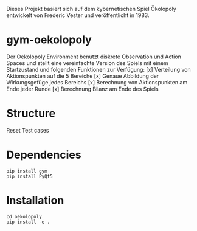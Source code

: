 Dieses Projekt basiert sich auf dem kybernetischen Spiel Ökolopoly entwickelt von Frederic Vester und veröffentlicht in 1983. 

# gym-oekolopoly
Der Oekolopoly Environment benutzt diskrete Observation und Action Spaces und stellt eine vereinfachte Version des Spiels mit einem Startzustand und folgenden Funktionen zur Verfügung:
[x] Verteilung von Aktionspunkten auf die 5 Bereiche
[x] Genaue Abbildung der Wirkungsgefüge jedes Bereichs
[x] Berechnung von Aktionspunkten am Ende jeder Runde
[x] Berechnung Bilanz am Ende des Spiels

# Structure
Reset
Test cases

# Dependencies
```
pip install gym
pip install PyQt5
```

# Installation
```
cd oekolopoly
pip install -e .
```
